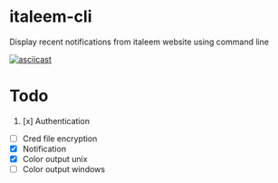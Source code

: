 # italeem-cli
Display recent notifications from italeem website using command line

[![asciicast](https://asciinema.org/a/112540.png)](https://asciinema.org/a/112540)

# Todo

1. [x] Authentication
- [ ] Cred file encryption
- [x] Notification
- [x] Color output unix
- [ ] Color output windows

